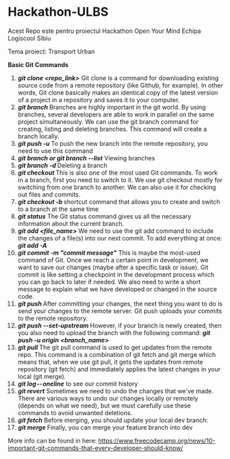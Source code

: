 # Hackathon-ULBS
Acest Repo este pentru proiectul Hackathon Open Your Mind
Echipa Logiscool Sibiu

Tema proiect: Transport Urban

____Basic Git Commands____

1) **_git clone <repo_link>_**
    Git clone is a command for downloading existing source code from a remote repository (like Github, for example). In other words, Git clone basically makes an identical copy of the latest version of a project in a repository and saves it to your computer.
2) **_git branch <branch-name>_**
    Branches are highly important in the git world. By using branches, several developers are able to work in parallel on the same project simultaneously. We can use the git branch command for creating, listing and deleting branches. This command will create a branch locally.
3) **_git push -u <remote> <branch-name>_**
    To push the new branch into the remote repository, you need to use this command
4) **_git branch or git branch --list_**
    Viewing branches
5) **_git branch -d <branch-name>_**
    Deleting a branch
6) **_git checkout <name-of-your-branch>_**
    This is also one of the most used Git commands. To work in a branch, first you need to switch to it. We use git checkout mostly for switching from one branch to another. We can also use it for checking out files and commits.
7) **_git checkout -b <name-of-your-branch>_**
    shortcut command that allows you to create and switch to a branch at the same time
8) **_git status_**
    The Git status command gives us all the necessary information about the current branch. 
9) **_git add <file_name>_**
    We need to use the git add command to include the changes of a file(s) into our next commit.
    To add everything at once: **_git add -A_**
10) **_git commit -m "commit message"_**
    This is maybe the most-used command of Git. Once we reach a certain point in development, we want to save our changes (maybe after a specific task or issue).
    Git commit is like setting a checkpoint in the development process which you can go back to later if needed.
    We also need to write a short message to explain what we have developed or changed in the source code.
11) **_git push <remote> <branch-name>_**
    After committing your changes, the next thing you want to do is send your changes to the remote server. Git push uploads your commits to the remote repository.
12) **_git push --set-upstream <remote> <name-of-your-branch>_**
    However, if your branch is newly created, then you also need to upload the branch with the following command: **_git push -u origin <branch_name>_**
13) **_git pull <remote>_**
    The git pull command is used to get updates from the remote repo. This command is a combination of git fetch and git merge which means that, when we use git pull, it gets the updates from remote repository (git fetch) and immediately applies the latest changes in your local (git merge).
14) **_git log -- oneline_**
    to see our commit history
15) **_git revert_**
    Sometimes we need to undo the changes that we've made. There are various ways to undo our changes locally or remotely (depends on what we need), but we must carefully use these commands to avoid unwanted deletions.
16) **_git fetch_**
    Before merging, you should update your local dev branch:
17) **_git merge <branch-name>_**
    Finally, you can merge your feature branch into dev

More info can be found in here: https://www.freecodecamp.org/news/10-important-git-commands-that-every-developer-should-know/
